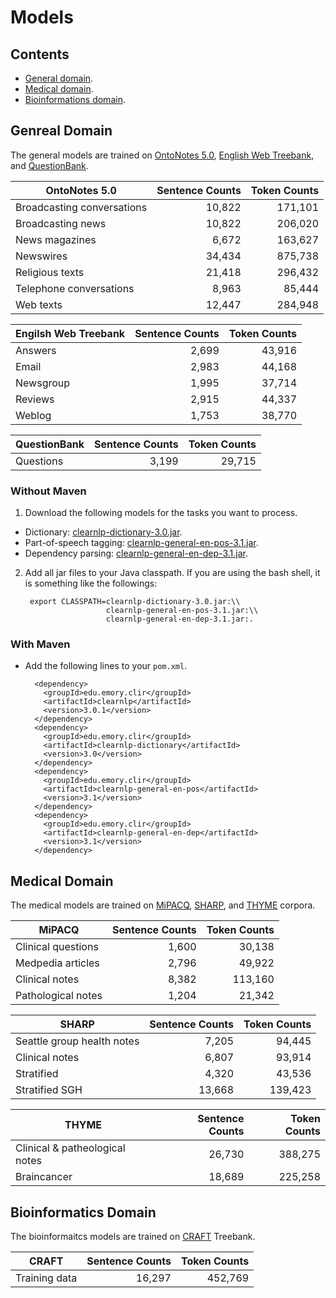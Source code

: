 # Models

## Contents

* [General domain](#general-domain).
* [Medical domain](#medical-domain).
* [Bioinformations domain](#bioinformations-domain).

## Genreal Domain

The general models are trained on [OntoNotes 5.0](https://catalog.ldc.upenn.edu/LDC2013T19), [English Web Treebank](https://catalog.ldc.upenn.edu/LDC2012T13), and [QuestionBank](http://www.computing.dcu.ie/~jjudge/qtreebank/).

| OntoNotes 5.0              | Sentence Counts | Token Counts |
| -------------------------- | --------------: | -----------: |
| Broadcasting conversations | 10,822          | 171,101      |
| Broadcasting news          | 10,822          | 206,020      |
| News magazines             | 6,672           | 163,627      |
| Newswires                  | 34,434          | 875,738      |
| Religious texts            | 21,418          | 296,432      |
| Telephone conversations    | 8,963           | 85,444       |
| Web texts                  | 12,447          | 284,948      |

| Engilsh Web Treebank | Sentence Counts | Token Counts |
| -------------------- | --------------: | -----------: |
| Answers              | 2,699           | 43,916       |
| Email                | 2,983           | 44,168       |
| Newsgroup            | 1,995           | 37,714       |
| Reviews              | 2,915           | 44,337       |
| Weblog               | 1,753           | 38,770       |

| QuestionBank | Sentence Counts | Token Counts |
| ------------ | --------------: | -----------: |
| Questions    | 3,199           | 29,715       |


### Without Maven

1. Download the following models for the tasks you want to process.
 * Dictionary: [clearnlp-dictionary-3.0.jar](http://search.maven.org/remotecontent?filepath=edu/emory/clir/clearnlp-dictionary/3.0/clearnlp-dictionary-3.0.jar).
 * Part-of-speech tagging: [clearnlp-general-en-pos-3.1.jar](http://search.maven.org/remotecontent?filepath=edu/emory/clir/clearnlp-general-en-pos/3.1/clearnlp-general-en-pos-3.1.jar).
 * Dependency parsing: [clearnlp-general-en-dep-3.1.jar](http://search.maven.org/remotecontent?filepath=edu/emory/clir/clearnlp-general-en-dep/3.1/clearnlp-general-en-dep-3.1.jar).

2. Add all jar files to your Java classpath. If you are using the bash shell, it is something like the followings:
		
		export CLASSPATH=clearnlp-dictionary-3.0.jar:\\
                 		 clearnlp-general-en-pos-3.1.jar:\\
                 		 clearnlp-general-en-dep-3.1.jar:.
                 		 
### With Maven

* Add the following lines to your `pom.xml`.

		<dependency>
		  <groupId>edu.emory.clir</groupId>
		  <artifactId>clearnlp</artifactId>
		  <version>3.0.1</version>
		</dependency>
		<dependency>
		  <groupId>edu.emory.clir</groupId>
		  <artifactId>clearnlp-dictionary</artifactId>
		  <version>3.0</version>
		</dependency>
		<dependency>
		  <groupId>edu.emory.clir</groupId>
		  <artifactId>clearnlp-general-en-pos</artifactId>
		  <version>3.1</version>
		</dependency>
		<dependency>
		  <groupId>edu.emory.clir</groupId>
		  <artifactId>clearnlp-general-en-dep</artifactId>
		  <version>3.1</version>
		</dependency>
		
## Medical Domain

The medical models are trained on [MiPACQ](http://clear.colorado.edu/compsem/index.php?page=endendsystems&sub=mipacq), [SHARP](http://informatics.mayo.edu/sharp/index.php/Main_Page), and [THYME](http://clear.colorado.edu/compsem/index.php?page=endendsystems&sub=temporal) corpora.

| MiPACQ              | Sentence Counts | Token Counts |
| ------------------- | --------------: | -----------: |
| Clinical questions  | 1,600           |  30,138      |
| Medpedia articles   | 2,796           |  49,922      |
| Clinical notes      | 8,382           | 113,160      |
| Pathological notes  | 1,204           |  21,342      |

| SHARP                      | Sentence Counts | Token Counts |
| -------------------------- | --------------: | -----------: |
| Seattle group health notes |  7,205          |  94,445      |
| Clinical notes             |  6,807          |  93,914      |
| Stratified                 |  4,320          |  43,536      |
| Stratified SGH             | 13,668          | 139,423      |

| THYME                          | Sentence Counts | Token Counts |
| ------------------------------ | --------------: | -----------: |
| Clinical & patheological notes | 26,730          | 388,275      |
| Braincancer                    | 18,689          | 225,258      |

## Bioinformatics Domain

The bioinformaitcs models are trained on [CRAFT](http://bionlp-corpora.sourceforge.net/CRAFT/) Treebank.

| CRAFT          | Sentence Counts | Token Counts |
| -------------- | --------------: | -----------: |
| Training data  | 16,297          |  452,769     |
